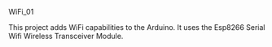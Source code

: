 WiFi_01

This project adds WiFi capabilities to the Arduino.
It uses the Esp8266 Serial Wifi Wireless Transceiver Module.

 